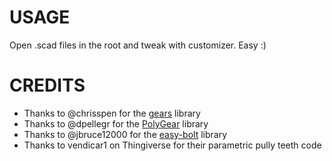 # USAGE

Open .scad files in the root and tweak with customizer. Easy :)

# CREDITS

- Thanks to @chrisspen for the [gears](https://github.com/chrisspen/gears) library
- Thanks to @dpellegr for the [PolyGear](https://github.com/dpellegr/PolyGear) library
- Thanks to @jbruce12000 for the [easy-bolt](https://github.com/jbruce12000/easy-bolt) library
- Thanks to vendicar1 on Thingiverse for their parametric pully teeth code

